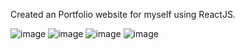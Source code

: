Created an Portfolio website for myself using ReactJS.

![image](https://github.com/user-attachments/assets/d3283010-4df3-47bc-aae0-f4cc62da24d4)
![image](https://github.com/user-attachments/assets/3cf25342-0f7f-4adc-9c54-724d1f10d9a9)
![image](https://github.com/user-attachments/assets/e1fe9321-b435-437d-b449-2dbaf31665d3)
![image](https://github.com/user-attachments/assets/0cdad8b6-bf8c-4e07-995a-af145471d04d)
